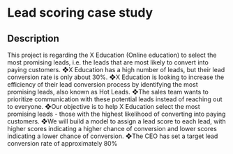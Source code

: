 # Lead scoring case study

## Description
This project is regarding the X Education (Online education) to select the most promising leads, i.e. the leads that are most likely to convert into paying customers.
❖X Education has a high number of leads, but their lead conversion rate is only 
about 30%.
❖X Education is looking to increase the efficiency of their lead conversion 
process by identifying the most promising leads, also known as Hot Leads.
❖The sales team wants to prioritize communication with these potential leads 
instead of reaching out to everyone.
❖Our objective is to help X Education select the most promising leads - those 
with the highest likelihood of converting into paying customers.
❖We will build a model to assign a lead score to each lead, with higher scores 
indicating a higher chance of conversion and lower scores indicating a lower 
chance of conversion.
❖The CEO has set a target lead conversion rate of approximately 80%
